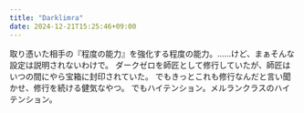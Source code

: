 ```yaml
---
title: "Darklimra"
date: 2024-12-21T15:25:46+09:00
---
```

取り憑いた相手の『程度の能力』を強化する程度の能力。……けど、まぁそんな設定は説明されないわけで。
ダークゼロを師匠として修行していたが、師匠はいつの間にやら宝箱に封印されていた。
でもきっとこれも修行なんだと言い聞かせ、修行を続ける健気なやつ。
でもハイテンション。メルランクラスのハイテンション。
